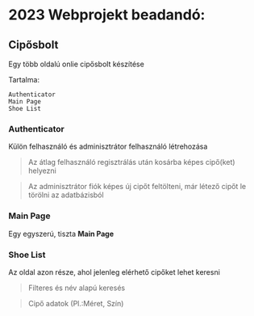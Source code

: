 # 2023 Webprojekt beadandó:
## Cipősbolt

Egy több oldalú onlie cipősbolt készítése

Tartalma:
```
Authenticator
Main Page
Shoe List

```

### Authenticator
Külön felhasználó és adminisztrátor felhasználó létrehozása

> Az átlag felhasználó regisztrálás után kosárba képes cipő(ket) helyezni

> Az adminisztrátor fiók képes új cipőt feltölteni, már létező cipőt le törölni az adatbázisból

### Main Page
Egy egyszerú, tiszta **Main Page**

### Shoe List
Az oldal azon része, ahol jelenleg elérhető cipőket lehet keresni

> Filteres és név alapú keresés

> Cipő adatok (Pl.:Méret, Szín)